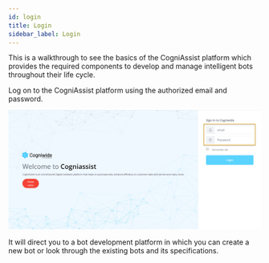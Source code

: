 ```yaml
---
id: login
title: Login
sidebar_label: Login
---
```


This is a walkthrough to see the basics of the CogniAssist platform which provides the required components to develop and manage intelligent bots throughout their life cycle.

Log on to the CogniAssist platform using the authorized email and password.

![](assets\Login.png) 

It will direct you to a bot development platform in which you can create a new bot or look through the existing bots and its specifications.
